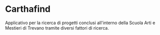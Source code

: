 # Carthafind

Applicativo per la ricerca di progetti conclusi 
all'interno della Scuola Arti e Mestieri di Trevano
tramite diversi fattori di ricerca. 